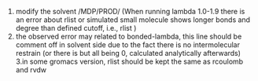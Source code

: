
1. modify the solvent /MDP/PROD/ (When running lambda 1.0-1.9 there is an error about rlist or simulated small molecule shows longer bonds and degree than defined cutoff, i.e., rlist )
2. the observed error may related to bonded-lambda, this line should be comment off in solvent side due to the fact there is no intermolecular restrain (or there is but all being 0, calculated analytically afterwards)
3.in some gromacs version, rlist should be kept the same as rcoulomb and rvdw

